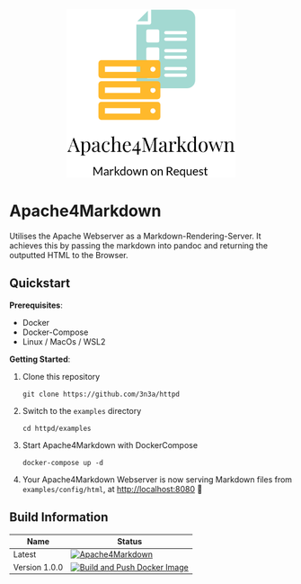 <p align="center">
    <img src=".github/assets/logo.png" alt="apache4markdown logo" height="300px"/>
</p>

# Apache4Markdown

Utilises the Apache Webserver as a Markdown-Rendering-Server. It achieves this by passing the markdown into pandoc and returning the outputted HTML to the Browser.

## Quickstart

**Prerequisites**:

* Docker
* Docker-Compose
* Linux / MacOs / WSL2

**Getting Started**:

1. Clone this repository

    ```
    git clone https://github.com/3n3a/httpd
    ```

2. Switch to the `examples` directory

    ```
    cd httpd/examples
    ```

3. Start Apache4Markdown with DockerCompose

    ```
    docker-compose up -d
    ```

4. Your Apache4Markdown Webserver is now serving Markdown files from `examples/config/html`, at [http://localhost:8080](http://localhost:8080) 🚀

## Build Information

| Name | Status |
| --- | --- |
| Latest | [![Apache4Markdown](https://github.com/3n3a/httpd/actions/workflows/cd.yml/badge.svg?branch=master)](https://github.com/3n3a/httpd/actions/workflows/cd.yml) |
| Version 1.0.0 | [![Build and Push Docker Image](https://github.com/3n3a/httpd/actions/workflows/cd.yml/badge.svg?branch=v1.0.0)](https://github.com/3n3a/httpd/actions/workflows/cd.yml) |